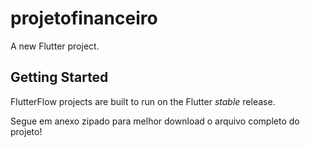 # projetofinanceiro

A new Flutter project.

## Getting Started

FlutterFlow projects are built to run on the Flutter _stable_ release.

Segue em anexo zipado para melhor download o arquivo completo do projeto!

